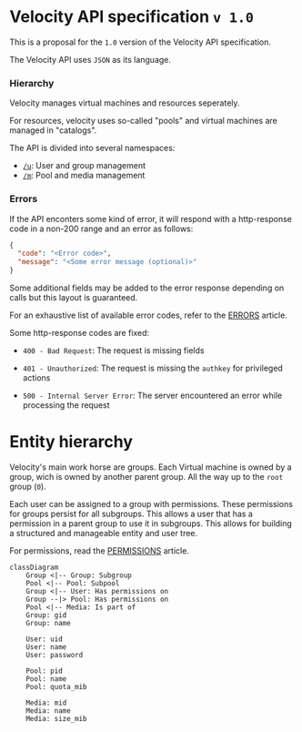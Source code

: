# Velocity API specification `v 1.0`

This is a proposal for the `1.0` version of the Velocity API specification.

The Velocity API uses `JSON` as its language.

### Hierarchy

Velocity manages virtual machines and resources seperately.

For resources, velocity uses so-called "pools" and virtual machines are managed in "catalogs".

The API is divided into several namespaces:

- [`/u`](u.md): User and group management
- [`/m`](m.md): Pool and media management

### Errors

If the API enconters some kind of error, it will respond with a http-response code in a non-200 range and an error as follows:

```json
{
  "code": "<Error code>",
  "message": "<Some error message (optional)>"
}
```

Some additional fields may be added to the error response depending on calls but this layout is guaranteed.

For an exhaustive list of available error codes, refer to the [ERRORS](errors.md) article.

Some http-response codes are fixed:

- `400 - Bad Request`: The request is missing fields

- `401 - Unauthorized`: The request is missing the `authkey` for privileged actions

- `500 - Internal Server Error`: The server encountered an error while processing the request

# Entity hierarchy

Velocity's main work horse are groups. Each Virtual machine is owned by a group, wich is owned by another parent group. All the way up to the `root` group (`0`).

Each user can be assigned to a group with permissions. These permissions for groups persist for all subgroups. This allows a user that has a permission in a parent group to use it in subgroups. This allows for building a structured and manageable entity and user tree.

For permissions, read the [PERMISSIONS](permissions.md) article.

```mermaid
classDiagram
    Group <|-- Group: Subgroup
    Pool <|-- Pool: Subpool
    Group <|-- User: Has permissions on
    Group --|> Pool: Has permissions on
    Pool <|-- Media: Is part of
    Group: gid
    Group: name

    User: uid
    User: name
    User: password

    Pool: pid
    Pool: name
    Pool: quota_mib

    Media: mid
    Media: name
    Media: size_mib
```
